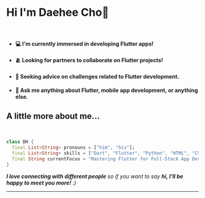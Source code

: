 # Hi I'm Daehee Cho👋

<br>

- #### 💻 I'm currently immersed in developing Flutter apps!
- #### 🫂 Looking for partners to collaborate on Flutter projects!
- #### 🤔 Seeking advice on challenges related to Flutter development.
- #### 💬 Ask me anything about Flutter, mobile app development, or anything else.


## A little more about me...

<br>

```dart
class DH {
  final List<String> pronouns = ["him", "his"];
  final List<String> skills = ["Dart", "Flutter", "Python", "HTML", "CSS", "Javascript"];
  final String currentFocus = "Mastering Flutter for Full-Stack App Development";
}
```

<em><b>I love connecting with different people</b> so if you want to say <b>hi, I'll be happy to meet you more!</b> :)</em>

---
